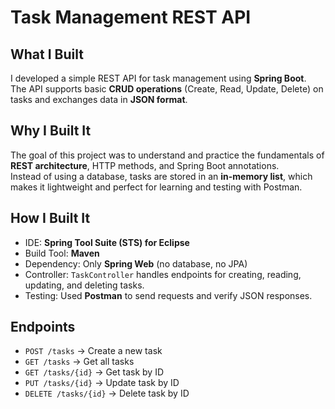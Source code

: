 # Task Management REST API
## What I Built
I developed a simple REST API for task management using **Spring Boot**.  
The API supports basic **CRUD operations** (Create, Read, Update, Delete) on tasks and exchanges data in **JSON format**.  

## Why I Built It
The goal of this project was to understand and practice the fundamentals of **REST architecture**, HTTP methods, and Spring Boot annotations.  
Instead of using a database, tasks are stored in an **in-memory list**, which makes it lightweight and perfect for learning and testing with Postman.  

## How I Built It
- IDE: **Spring Tool Suite (STS) for Eclipse**  
- Build Tool: **Maven**  
- Dependency: Only **Spring Web** (no database, no JPA)  
- Controller: `TaskController` handles endpoints for creating, reading, updating, and deleting tasks.  
- Testing: Used **Postman** to send requests and verify JSON responses.

## Endpoints
- `POST /tasks` → Create a new task  
- `GET /tasks` → Get all tasks  
- `GET /tasks/{id}` → Get task by ID  
- `PUT /tasks/{id}` → Update task by ID  
- `DELETE /tasks/{id}` → Delete task by ID 
